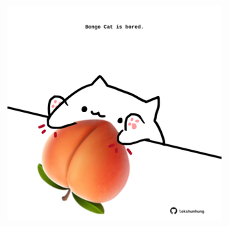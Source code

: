 <!-- built at 22/05/2023, 24:01:35 UTC -->
<p align="center">
  <img width="500" height="500" src="./ReadmeImage.svg">
</p>
